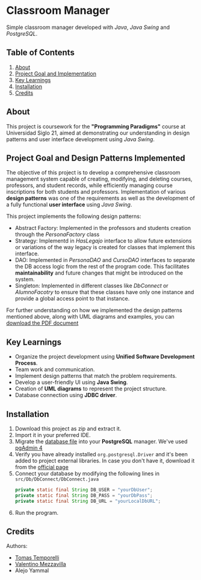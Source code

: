 # Classroom Manager
Simple classroom manager developed with _Java_, _Java Swing_ and _PostgreSQL_.

## Table of Contents
1. [About](#about)
2. [Project Goal and Implementation](#project-goal-and-design-patterns-implemented)
3. [Key Learnings](#key-learnings)
4. [Installation](#installation)
5. [Credits](#credits)

## About
This project is coursework for the **"Programming Paradigms"** course at Universidad Siglo 21, aimed at demonstrating our understanding in design patterns and user interface development using _Java Swing_.

## Project Goal and Design Patterns Implemented
The objective of this project is to develop a comprehensive classroom management system capable of creating, modifying, and deleting courses, professors, and student records, while efficiently managing course inscriptions for both students and professors. Implementation of various **design patterns** was one of the requirements as well as the development of a fully functional **user interface** using _Java Swing_.

This project implements the following design patterns:
* Abstract Factory: Implemented in the professors and students creation through the _PersonaFactory_ class
* Strategy: Implementd in _HasLegajo_ interface to allow future extensions or variations of the way legacy is created for classes that implement this interface.
* DAO: Implemented in _PersonaDAO_ and _CursoDAO_ interfaces to separate the DB access logic from the rest of the program code. This facilitates **maintainability** and future changes that might be introduced on the system.
* Singleton: Implemented in different classes like _DbConnect_ or _AlumnoFacotry_ to ensure that these classes have only one instance and provide a global access point to that instance.

For further understanding on how we implemented the design patterns mentioned above, along with UML diagrams and examples, you can [download the PDF document](https://drive.google.com/file/d/13nKLwkKsUrTHJKEi6KVOIUl6LfjNab0y/view?usp=sharing)


## Key Learnings
* Organize the project development using **Unified Software Development Process**.
* Team work and communication.
* Implement design patterns that match the problem requirements.
* Develop a user-friendly UI using **Java Swing**.
* Creation of **UML diagrams** to represent the project structure.
* Database connection using **JDBC driver**.

## Installation
1. Download this project as zip and extract it.
2. Import it in your preferred IDE.
3. Migrate the [database file](DBFacultad.sql) into your **PostgreSQL** manager. We've used [pgAdmin 4](https://www.pgadmin.org/download/)
4. Verify you have already installed `org.postgresql.Driver` and it's been added to project external libraries. In case you don't have it, download it from the [official page](https://jdbc.postgresql.org/download/)
5. Connect your database by modifying the following lines in
   `src/Db/DbConnect/DbConnect.java`
   ```java
   private static final String DB_USER = "yourDbUser";
   private static final String DB_PASS = "yourDbPass";     
   private static final String DB_URL = "yourLocalDbURL";
6. Run the program.

## Credits
Authors:
* [Tomas Temporelli](github.com/tototempo)
* [Valentino Mezzavilla](github.com/valenmezza)
* Alejo Yammal
